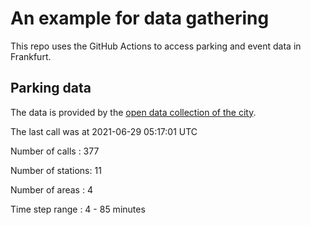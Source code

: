 # An example for data gathering

This repo uses the GitHub Actions to access parking and event data in Frankfurt.

## Parking data
The data is provided by the [open data collection of the city](https://www.offenedaten.frankfurt.de/).

The last call was at 2021-06-29 05:17:01 UTC

Number of calls   : 377

Number of stations:  11

Number of areas   :   4

Time step range   :   4 -  85 minutes

